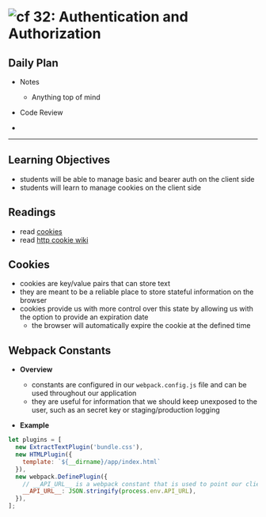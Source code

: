 ![cf](http://i.imgur.com/7v5ASc8.png) 32: Authentication and Authorization
===

## Daily Plan
* Notes
  - Anything top of mind

* Code Review
* 

----

## Learning Objectives
* students will be able to manage basic and bearer auth on the client side
* students will learn to manage cookies on the client side

## Readings
* read [cookies](https://www.quirksmode.org/js/cookies.html)
* read [http cookie wiki](https://en.wikipedia.org/wiki/HTTP_cookie)

## Cookies
* cookies are key/value pairs that can store text
* they are meant to be a reliable place to store stateful information on the browser
* cookies provide us with more control over this state by allowing us with the option to provide an expiration date
  * the browser will automatically expire the cookie at the defined time

## Webpack Constants
  * **Overview**
    * constants are configured in our `webpack.config.js` file and can be used throughout our application
    * they are useful for information that we should keep unexposed to the user, such as an secret key or staging/production logging

  * **Example**
  ``` javascript
  let plugins = [
    new ExtractTextPlugin('bundle.css'),
    new HTMLPlugin({
      template: `${__dirname}/app/index.html`
    }),
    new webpack.DefinePlugin({
      // __API_URL__ is a webpack constant that is used to point our client at the right API, depending on the environment
      __API_URL__: JSON.stringify(process.env.API_URL),
    }),
  ];
  ```
